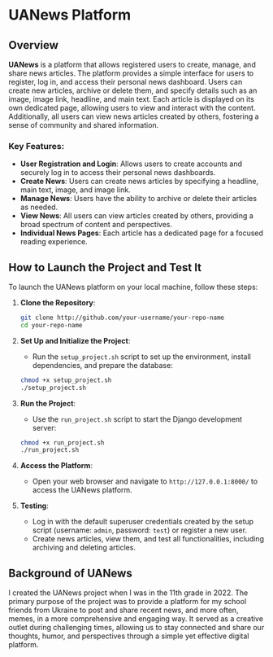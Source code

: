 # UANews Platform

## Overview

**UANews** is a platform that allows registered users to create, manage, and share news articles. The platform provides a simple interface for users to register, log in, and access their personal news dashboard. Users can create new articles, archive or delete them, and specify details such as an image, image link, headline, and main text. Each article is displayed on its own dedicated page, allowing users to view and interact with the content. Additionally, all users can view news articles created by others, fostering a sense of community and shared information.

### Key Features:

- **User Registration and Login**: Allows users to create accounts and securely log in to access their personal news dashboards.
- **Create News**: Users can create news articles by specifying a headline, main text, image, and image link.
- **Manage News**: Users have the ability to archive or delete their articles as needed.
- **View News**: All users can view articles created by others, providing a broad spectrum of content and perspectives.
- **Individual News Pages**: Each article has a dedicated page for a focused reading experience.

## How to Launch the Project and Test It

To launch the UANews platform on your local machine, follow these steps:

1. **Clone the Repository**:
   ```bash
   git clone http://github.com/your-username/your-repo-name
   cd your-repo-name
2. **Set Up and Initialize the Project**:
   - Run the `setup_project.sh` script to set up the environment, install dependencies, and prepare the database:
   ```bash
   chmod +x setup_project.sh 
   ./setup_project.sh
   ```

3. **Run the Project**:
   - Use the `run_project.sh` script to start the Django development server:
   ```bash
   chmod +x run_project.sh 
   ./run_project.sh
   ```

4. **Access the Platform**:
   - Open your web browser and navigate to `http://127.0.0.1:8000/` to access the UANews platform.

5. **Testing**:
   - Log in with the default superuser credentials created by the setup script (username: `admin`, password: `test`) or register a new user.
   - Create news articles, view them, and test all functionalities, including archiving and deleting articles.

## Background of UANews

I created the UANews project when I was in the 11th grade in 2022. The primary purpose of the project was to provide a platform for my school friends from Ukraine to post and share recent news, and more often, memes, in a more comprehensive and engaging way. It served as a creative outlet during challenging times, allowing us to stay connected and share our thoughts, humor, and perspectives through a simple yet effective digital platform.